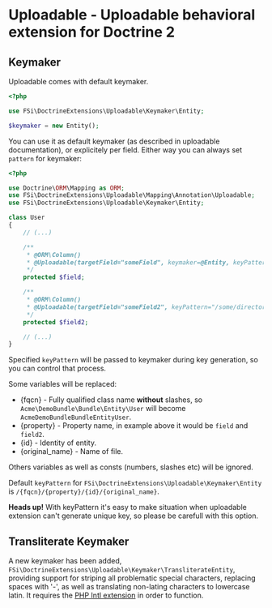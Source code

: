 # Uploadable - Uploadable behavioral extension for Doctrine 2

## Keymaker

Uploadable comes with default keymaker.

```php
<?php

use FSi\DoctrineExtensions\Uploadable\Keymaker\Entity;

$keymaker = new Entity();
```

You can use it as default keymaker (as described in uploadable documentation), or explicitely per field. Either way you can always set `pattern` for keymaker:

```php
<?php

use Doctrine\ORM\Mapping as ORM;
use FSi\DoctrineExtensions\Uploadable\Mapping\Annotation\Uploadable;
use FSi\DoctrineExtensions\Uploadable\Keymaker\Entity;

class User
{
    // (...)

    /**
     * @ORM\Column()
     * @Uploadable(targetField="someField", keymaker=@Entity, keyPattern="/{fqcn}/{property}/{original_name}")
     */
    protected $field;

    /**
     * @ORM\Column()
     * @Uploadable(targetField="someField2", keyPattern="/some/directory/{fqcn}/{id}/{original_name}")
     */
    protected $field2;

    // (...)
}
```

Specified `keyPattern` will be passed to keymaker during key generation, so you can control that process.

Some variables will be replaced:
* {fqcn} - Fully qualified class name **without** slashes, so `Acme\DemoBundle\Bundle\Entity\User` will become `AcmeDemoBundleBundleEntityUser`.
* {property} - Property name, in example above it would be `field` and `field2`.
* {id} - Identity of entity.
* {original_name} - Name of file.

Others variables as well as consts (numbers, slashes etc) will be ignored.

Default `keyPattern` for `FSi\DoctrineExtensions\Uploadable\Keymaker\Entity` is `/{fqcn}/{property}/{id}/{original_name}`.

**Heads up!** With keyPattern it's easy to make situation when uploadable extension can't generate unique key, so please be carefull with this option.

## Transliterate Keymaker
A new keymaker has been added, `FSi\DoctrineExtensions\Uploadable\Keymaker\TransliterateEntity`, providing support for striping all problematic special characters, replacing spaces with '-', as well as translating non-lating characters to lowercase latin. It requires the [PHP Intl extension](http://php.net/manual/en/intl.installation.php) in order to function.
